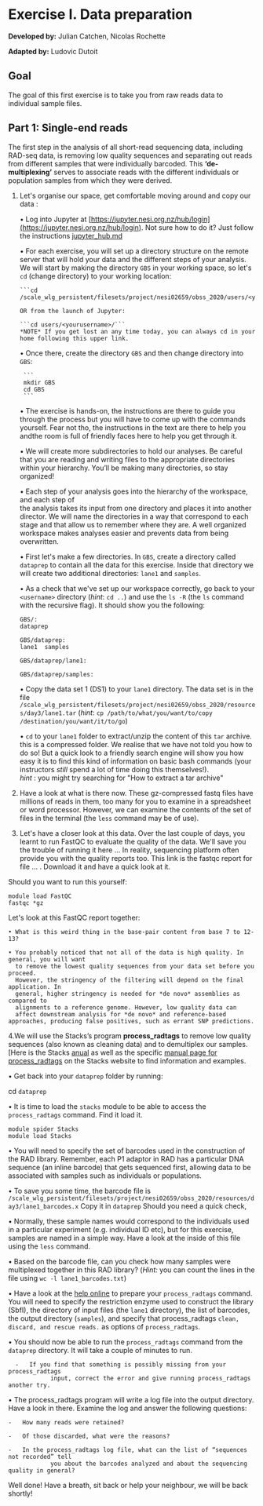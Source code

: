 # Exercise I. Data preparation    

**Developed by:** Julian Catchen, Nicolas Rochette

**Adapted by:** Ludovic Dutoit


## Goal

The goal of this first exercise is to take you from raw reads data to individual sample files.

## Part 1: Single-end reads

The first step in the analysis of all short-read sequencing data, including RAD-seq
data, is removing low quality sequences and separating out reads from different
samples that were individually barcoded. This **‘de-multiplexing’** serves to associate
reads with the different individuals or population samples from which they were
derived.

1. Let's organise our space, get comfortable moving around and copy our data :
    
    • Log into Jupyter at [https://jupyter.nesi.org.nz/hub/login](https://jupyter.nesi.org.nz/hub/login). Not sure how to do it? Just follow the instructions [jupyter_hub.md](jupyter_hub.md)
       
    
    • For each exercise, you will set up a directory structure on the remote server that will hold your data and the different steps of your analysis. We will start by making the directory ```GBS``` in your working space, so let's `cd` (change directory) to your working location:
       
       
       ```cd /scale_wlg_persistent/filesets/project/nesi02659/obss_2020/users/<yourusername>/```
       
       OR from the launch of Jupyter:
     
       ```cd users/<yourusername>/```
       *NOTE* If you get lost an any time today, you can always cd in your home following this upper link.
       
    • Once there, create the directory `GBS` and then change directory into `GBS`:
      
        ``` 
        mkdir GBS
        cd GBS
        ```
     • The exercise is hands-on, the instructions are there to guide you through the process but you will have to come up with the commands yourself. Fear not tho, the instructions in the text are there to help you andthe room is full of friendly faces here to help you get through it. 
      
     •   We will create more subdirectories to hold our analyses. Be careful that you are reading and writing files to the appropriate directories within your hierarchy. You’ll be making many directories, so stay organized!
    
    • Each step of your analysis goes into the hierarchy of the workspace, and each step of  
        the analysis takes its input from one directory and places it into another director. We will name the                   directories in a way that correspond to each stage and that allow us to remember where they are. A well
        organized workspace makes analyses easier and prevents data from being overwritten.
    
    • First let's make a few directories. In ```GBS```, create a directory called ```dataprep``` to contain all the data  for this exercise. Inside that directory we will create two additional directories: ```lane1``` and ```samples```. 
    
    • As a check that we've set up our workspace correctly, go back to your ```<username>``` directory (*hint*: `cd ..`) and use the `ls -R` (the `ls` command with the recursive flag). It should show you the following:
    
    ```
    GBS/:
    dataprep

    GBS/dataprep:
    lane1  samples

    GBS/dataprep/lane1:

    GBS/dataprep/samples:
    
    ```
    
    • Copy the data set 1 (DS1) to your ```lane1``` directory. The data set is in the file
       `/scale_wlg_persistent/filesets/project/nesi02659/obss_2020/resources/day3/lane1.tar` 
       (*hint*: `cp /path/to/what/you/want/to/copy /destination/you/want/it/to/go`)          
    
    • `cd` to your ```lane1``` folder to extract/unzip the content of this ```tar``` archive. this is a compressed folder. We realise that we have not told you how to do so! But a quick look to a friendly search engine will show you how easy it is to find this kind of information on basic bash commands (your instructors *still* spend a lot of time doing this themselves!).    
    *hint* : you might try searching for "How to extract a tar archive"

2. Have a look at what is there now. These gz-compressed fastq files have millions of reads in them, too many for you to examine in a spreadsheet or word processor. However, we can examine the contents of the set of files in the terminal
(the ```less``` command may be of use).
    
3. Let's have a closer look at this data. Over the last couple of days, you learnt to run FastQC to evaluate the quality of the data. We'll save you the trouble of running it here ... In reality, sequencing platform often provide you with the quality reports too. This link [](...) is the fastqc report for file ... . Download it and have a quick look at it.

Should you want to run this yourself:

```
module load FastQC
fastqc *gz
```

Let's look at this FastQC report together:

    • What is this weird thing in the base-pair content from base 7 to 12-13?

    • You probably noticed that not all of the data is high quality. In general, you will want
      to remove the lowest quality sequences from your data set before you proceed.
      However, the stringency of the filtering will depend on the final application. In
      general, higher stringency is needed for *de novo* assemblies as compared to
      alignments to a reference genome. However, low quality data can
      affect downstream analysis for *de novo* and reference-based approaches, producing false positives, such as errant SNP predictions.

4.We will use the Stacks’s program **process_radtags** to remove low quality sequences (also known as cleaning data) and to demultiplex our samples. [Here is the Stacks [anual](http://catchenlab.life.illinois.edu/stacks/manual/) as well as the specific [manual page for
process_radtags](http://catchenlab.life.illinois.edu/stacks/manual/#procrad) on the Stacks website to find information         and examples. 
    
  • Get back into your ```dataprep``` folder by running:
  
  cd ```dataprep```
    
  • It is time to load the ```stacks``` module to be able to access the ```process_radtags``` command. Find it load it.
  
  ```
  module spider Stacks
  module load Stacks
  ```
  
   • You will need to specify the set of barcodes used in the construction of the RAD library.
        Remember, each P1 adaptor in RAD has a particular DNA sequence (an inline
        barcode) that gets sequenced first, allowing data to be associated with samples such as
        individuals or populations.
    
   • To save you some time, the barcode file is  ```/scale_wlg_persistent/filesets/project/nesi02659/obss_2020/resources/day3/lane1_barcodes.x``` Copy it in `dataprep` Should you need a quick check, 
   

   •  Normally, these sample names would
        correspond to the individuals used in a particular experiment (e.g. individual ID etc), but for this exercise, 
         samples are named in a simple way. Have a look at the inside of this file using the `less` command.
        
    
   • Based on the barcode file, can you check how many samples were multiplexed together in this
        RAD library? (*Hint:* you can count the lines in the file using `wc -l lane1_barcodes.txt`)
        
      
   • Have a look at the [help online](https://catchenlab.life.illinois.edu/stacks/comp/process_radtags.php) to prepare          your `process_radtags` command.  You will need to specify the restriction enzyme used to construct the library          (SbfI), the directory of input files (the ```lane1``` directory), the list of barcodes, the output directory
        (```samples```), and specify that process_radtags ```clean, discard, and rescue reads.``` as options of                 `process_radtags`. 
        
   • You should now be able to run the ```process_radtags``` command from the ```dataprep``` directory. It will take a couple of minutes to run. 
   
      -   If you find that something is possibly missing from your process_radtags
                input, correct the error and give running process_radtags another try.

   • The process_radtags program will write a log file into the output directory. Have a look in there.
        Examine the log and answer the following questions:
    
    -   How many reads were retained?
    
    -   Of those discarded, what were the reasons? 
    
    -   In the process_radtags log file, what can the list of “sequences not recorded” tell
                you about the barcodes analyzed and about the sequencing quality in general?


Well done! Have a breath, sit back or help your neighbour, we will be back shortly!
